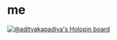 # me
[![@adityakapadiya's Holopin board](https://holopin.io/api/user/board?user=adityakapadiya)](https://holopin.io/@harinduA)
